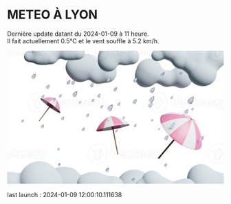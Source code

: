 # METEO À LYON

Dernière update datant du 2024-01-09 à 11 heure.  
Il fait actuellement 0.5°C et le vent souffle à 5.2 km/h.      

![](./.github/rain.png)

last launch : 2024-01-09 12:00:10.111638
